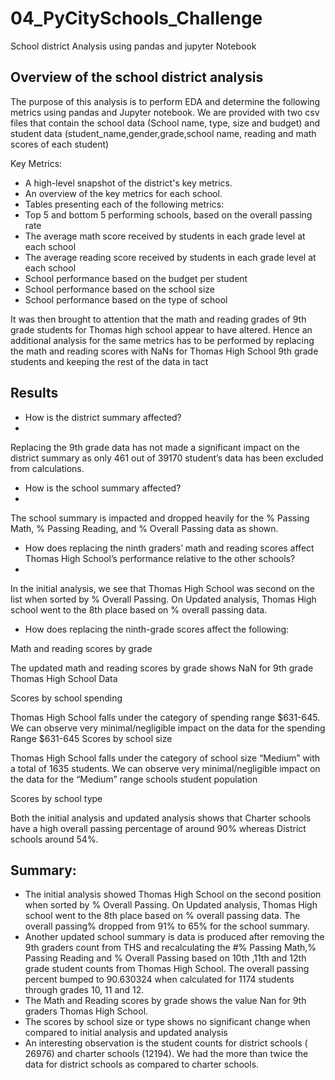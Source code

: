 # 04_PyCitySchools_Challenge
School district Analysis using pandas and jupyter Notebook
## Overview of the school district analysis
The purpose of this analysis is to perform EDA and  determine the following metrics using pandas and Jupyter notebook. 
We are provided with two csv files that contain the school data (School name, type, size and budget) and student data (student_name,gender,grade,school name, reading and math scores of each student)

Key Metrics:
- A high-level snapshot of the district's key metrics.
- An overview of the key metrics for each school.
- Tables presenting each of the following metrics:
- Top 5 and bottom 5 performing schools, based on the overall passing rate
- The average math score received by students in each grade level at each school
- The average reading score received by students in each grade level at each school
- School performance based on the budget per student
- School performance based on the school size 
- School performance based on the type of school

It was then brought to attention that the math and reading grades of 9th grade students for Thomas high school appear to have altered. Hence an additional analysis for the same metrics has to be performed by replacing the math and reading scores with NaNs for Thomas High School 9th grade students and keeping the rest of the data in tact
## Results
- How is the district summary affected?
- 
Replacing the 9th grade data has not made a significant impact on the district summary as only 461 out of 39170 student’s data has been excluded from calculations.
- How is the school summary affected?
- 
The school summary is impacted  and dropped heavily for the % Passing Math, % Passing Reading, and % Overall Passing data  as shown.
- How does replacing the ninth graders’ math and reading scores affect Thomas High School’s performance relative to the other schools?
- 
In the initial analysis, we see that Thomas High School was second on the list when sorted by % Overall Passing. On Updated analysis, Thomas High school went to the 8th place based on % overall passing data.
- How does replacing the ninth-grade scores affect the following:

Math and reading scores by grade

The updated math and reading scores by grade  shows NaN for 9th grade Thomas High School Data

Scores by school spending

Thomas High School falls under the category of spending range $631-645. We can observe very minimal/negligible impact on the data for the spending Range $631-645
Scores by school size

Thomas High School falls under the category of  school size “Medium” with a total of 1635 students. We can observe very minimal/negligible impact on the data for the “Medium” range schools student population

Scores by school type

Both the initial analysis and updated analysis shows that Charter schools have a high overall passing percentage of around 90% whereas District schools around 54%.

## Summary: 

- The initial analysis showed  Thomas High School on the  second position when sorted by % Overall Passing. On Updated analysis, Thomas High school went to the 8th place based on % overall passing data. The overall passing% dropped from 91% to 65% for the school summary.
- Another updated school summary is data is produced after removing the 9th graders count from THS and recalculating the #% Passing Math,% Passing Reading and % Overall Passing based on 10th ,11th and 12th grade student counts from Thomas High School. The overall passing percent bumped to 90.630324 when calculated for 1174 students through grades 10, 11 and 12.
- The Math and Reading scores by grade shows the value Nan for 9th graders Thomas High School.
- The scores by school size or type shows no significant change when compared to initial analysis and updated analysis
-  An interesting observation is the student counts for district schools ( 26976) and charter schools (12194). We had the more than twice the data for district schools as compared to charter schools.


